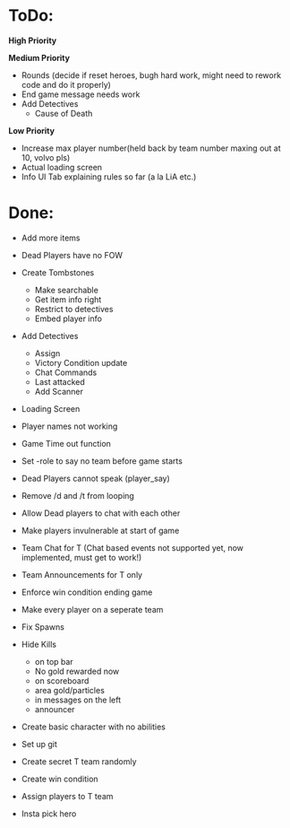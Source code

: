 ToDo:
===
**High Priority**


**Medium Priority**
- Rounds (decide if reset heroes, bugh hard work, might need to rework code and do it properly)
- End game message needs work 
- Add Detectives
	- Cause of Death

**Low Priority**
- Increase max player number(held back by team number maxing out at 10, volvo pls)
- Actual loading screen
- Info UI Tab explaining rules so far (a la LiA etc.)

Done:
===
- Add more items
- Dead Players have no FOW
- Create Tombstones
	- Make searchable
	- Get item info right
	- Restrict to detectives
	- Embed player info

- Add Detectives
	- Assign
	- Victory Condition update
	- Chat Commands
	- Last attacked
	- Add Scanner
- Loading Screen
- Player names not working
- Game Time out function
- Set -role to say no team before game starts
- Dead Players cannot speak (player_say)
- Remove /d and /t from looping
- Allow Dead players to chat with each other

- Make players invulnerable at start of game
- Team Chat for T (Chat based events not supported yet, now implemented, must get to work!)
- Team Announcements for T only
- Enforce win condition ending game
- Make every player on a seperate team
- Fix Spawns
- Hide Kills
	- on top bar
	- No gold rewarded now
	- on scoreboard
	- area gold/particles
	- in messages on the left
	- announcer
- Create basic character with no abilities
- Set up git
- Create secret T team randomly
- Create win condition
- Assign players to T team
- Insta pick hero